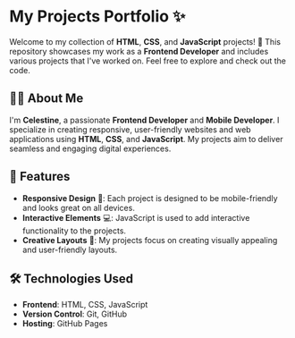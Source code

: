 # My Projects Portfolio ✨

Welcome to my collection of **HTML**, **CSS**, and **JavaScript** projects! 🚀 This repository showcases my work as a **Frontend Developer** and includes various projects that I've worked on. Feel free to explore and check out the code.

## 👨‍💻 About Me
I'm **Celestine**, a passionate **Frontend Developer** and **Mobile Developer**. I specialize in creating responsive, user-friendly websites and web applications using **HTML**, **CSS**, and **JavaScript**. My projects aim to deliver seamless and engaging digital experiences.

## 🌟 Features
- **Responsive Design** 📱: Each project is designed to be mobile-friendly and looks great on all devices.
- **Interactive Elements** 💻: JavaScript is used to add interactive functionality to the projects.
- **Creative Layouts** 🎨: My projects focus on creating visually appealing and user-friendly layouts.

## 🛠️ Technologies Used
- **Frontend**: HTML, CSS, JavaScript
- **Version Control**: Git, GitHub
- **Hosting**: GitHub Pages
